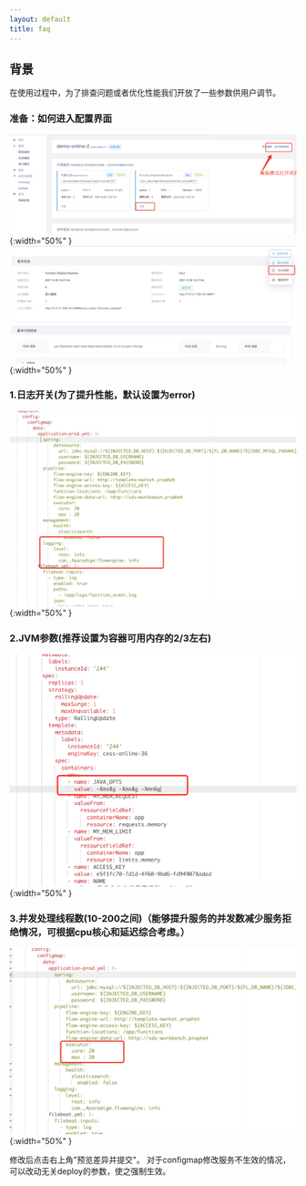 ```yaml
---
layout: default
title: faq
---
```


## 背景
在使用过程中，为了排查问题或者优化性能我们开放了一些参数供用户调节。
### 准备：如何进入配置界面
![abc](./images/adjust_pipeline_args.png){:width="50%" }
![image.png](./images/adjust_pipeline_args_1.png){:width="50%" }
### 1.日志开关(为了提升性能，默认设置为error)
![image.png](./images/pipeline_log.png){:width="50%" }
### 2.JVM参数(推荐设置为容器可用内存的2/3左右)
![image.png](./images/pipeline_jvm.png){:width="50%" }
### 3.并发处理线程数(10-200之间)（能够提升服务的并发数减少服务拒绝情况，可根据cpu核心和延迟综合考虑。）
![image.png](./images/thread_count.png){:width="50%" }

修改后点击右上角"预览差异并提交"。
对于configmap修改服务不生效的情况，可以改动无关deploy的参数，使之强制生效。
